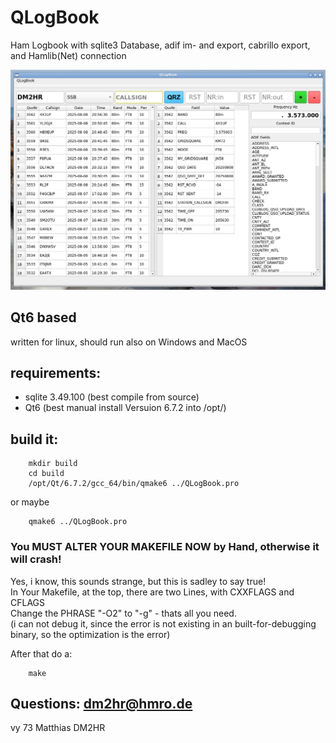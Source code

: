 # QLogBook
Ham Logbook with sqlite3 Database, adif im- and export, cabrillo export, and Hamlib(Net) connection

<img src="qlogbook.png">

## Qt6 based
written for linux, should run also on Windows and MacOS<br/>

## requirements:
- sqlite 3.49.100 (best compile from source)
- Qt6 (best manual install Versuion 6.7.2  into /opt/)

## build it:
        mkdir build
        cd build
        /opt/Qt/6.7.2/gcc_64/bin/qmake6 ../QLogBook.pro

or maybe

        qmake6 ../QLogBook.pro

### You MUST ALTER YOUR MAKEFILE NOW by Hand, otherwise it will crash!

Yes, i know, this sounds strange, but this is sadley to say true!<br />
In Your Makefile, at the top, there are two Lines, with CXXFLAGS and CFLAGS<br />
Change the PHRASE "-O2" to "-g" - thats all you need.<br />
  (i can not debug it, since the error is not existing in an built-for-debugging binary, so the optimization is the error)<br />

After that do a:<br />


        make

## Questions: dm2hr@hmro.de
vy 73 Matthias DM2HR
